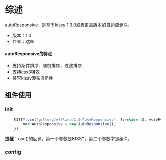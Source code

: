 综述
============

autoResponsive，是基于kissy 1.3.0或者更高版本的自适应组件。

* 版本：1.0
* 作者：达峰


#### autoResponsive的特点


* 支持条件排序、随机排序，过滤排序
* 支持css3特效
* 兼容kissy瀑布流组件

## 组件使用

### init

```javascript
    KISSY.use('gallery/offline/1.0/AutoResponsive', function (S, AutoResponsive) {
        var AutoResponsive = new AutoResponsive();
    })
```
**提醒**：use()的回调，第一个参数是KISSY，第二个参数才是组件。

### config
